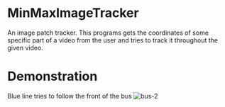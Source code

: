 # MinMaxImageTracker
An image patch tracker. This programs gets the coordinates of some specific part of a video from the user and tries to track it throughout the given video.

# Demonstration
Blue line tries to follow the front of the bus
![bus-2](https://user-images.githubusercontent.com/42655977/126313335-75af44dd-75b9-4a6b-b834-1866cb469e4b.gif)
